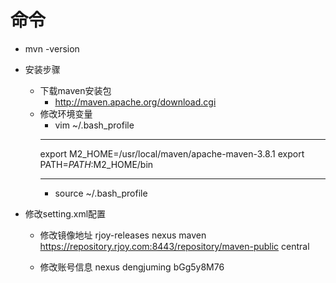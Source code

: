 # 命令

- mvn -version

- 安装步骤
  - 下载maven安装包
    - http://maven.apache.org/download.cgi
  - 修改环境变量
    - vim ~/.bash_profile
    ***
    export M2_HOME=/usr/local/maven/apache-maven-3.8.1
    export PATH=$PATH:$M2_HOME/bin
    ***
    - source ~/.bash_profile

- 修改setting.xml配置
  - 修改镜像地址
    <mirror>
        <id>rjoy-releases</id>
        <name>nexus maven</name>
        <url>
            https://repository.rjoy.com:8443/repository/maven-public
        </url>
        <mirrorOf>central</mirrorOf>
    </mirror>

  - 修改账号信息
    <server>
      <id>nexus</id>
      <username>dengjuming</username>
      <password>bGg5y8M76</password>
    </server>